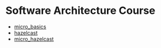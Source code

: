 # Software Architecture Course

- [micro_basics](https://github.com/bulkobubulko/software-architecture/tree/micro_basics)
- [hazelcast](https://github.com/bulkobubulko/software-architecture/tree/hazelcast)
- [micro_hazelcast](https://github.com/bulkobubulko/software-architecture/tree/micro_hazelcast)
